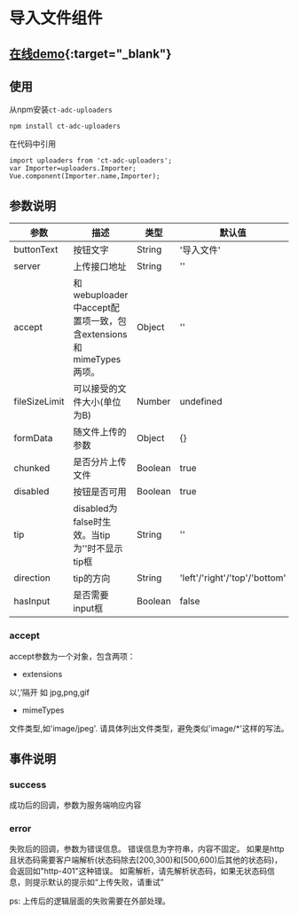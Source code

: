 # 导入文件组件

## [在线demo](https://codepen.io/rubyisapm/pen/WjYVPp){:target="_blank"}

## 使用

从npm安装`ct-adc-uploaders`
```
npm install ct-adc-uploaders
```
在代码中引用
```
import uploaders from 'ct-adc-uploaders';
var Importer=uploaders.Importer;
Vue.component(Importer.name,Importer);
```
## 参数说明

参数|描述|类型|默认值
--- | --- | --- | --- |
buttonText | 按钮文字 | String | '导入文件'
server | 上传接口地址 | String | ''
accept | 和webuploader中accept配置项一致，包含extensions和mimeTypes两项。 | Object | ''
fileSizeLimit | 可以接受的文件大小(单位为B) | Number | undefined
formData | 随文件上传的参数 | Object | {}
chunked | 是否分片上传文件 | Boolean | true
disabled | 按钮是否可用 | Boolean | true
tip | disabled为false时生效。当tip为''时不显示tip框 | String | ''
direction | tip的方向 | String | 'left'/'right'/'top'/'bottom'
hasInput | 是否需要input框 | Boolean | false

### accept

accept参数为一个对象，包含两项：
* extensions

以‘,’隔开 如 jpg,png,gif

* mimeTypes

文件类型,如'image/jpeg'. 请具体列出文件类型，避免类似'image/*'这样的写法。

## 事件说明

### success

成功后的回调，参数为服务端响应内容

### error

失败后的回调，参数为错误信息。
错误信息为字符串，内容不固定。
如果是http且状态码需要客户端解析(状态码除去[200,300)和[500,600)后其他的状态码)，会返回如"http-401"这种错误。
如需解析，请先解析状态码，如果无状态码信息，则提示默认的提示如“上传失败，请重试”

ps: 上传后的逻辑层面的失败需要在外部处理。

